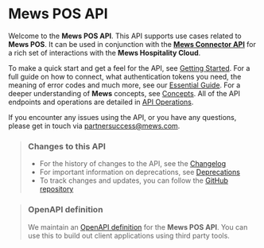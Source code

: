 # Mews POS API

Welcome to the **Mews POS API**. This API supports use cases related to **Mews POS**. It can be used in conjunction with the [**Mews Connector API**](https://mews-systems.gitbook.io/connector-api) for a rich set of interactions with the **Mews Hospitality Cloud**.

To make a quick start and get a feel for the API, see [Getting Started](getting-started/README.md). For a full guide on how to connect, what authentication tokens you need, the meaning of error codes and much more, see our [Essential Guide](essential-guide/README.md). For a deeper understanding of **Mews** concepts, see [Concepts](concepts/README.md).  All of the API endpoints and operations are detailed in [API Operations](operations/README.md).

If you encounter any issues using the API, or you have any questions, please get in touch via [partnersuccess@mews.com](mailto:partnersuccess@mews.com).

> ### Changes to this API
> * For the history of changes to the API, see the [Changelog](changelog/README.md)
> * For important information on deprecations, see [Deprecations](deprecations/README.md)
> * To track changes and updates, you can follow the [GitHub repository](https://github.com/MewsSystems/gitbook-pos-api/tree/main)

> ### OpenAPI definition
> We maintain an [OpenAPI definition](https://dev.agentcash.net/api/v2/docs/openapi.yaml) for the __Mews POS API__. You can use this to build out client applications using third party tools.
